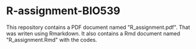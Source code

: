 # R-assignment-BIO539
This repository contains a PDF document named "R_assignment.pdf". That was writen using Rmarkdown.
It also contains a Rmd document named "R_assignment.Rmd" with the codes. 
